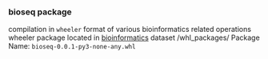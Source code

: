 
### bioseq package 
compilation in <code>wheeler</code> format of various bioinformatics related operations
wheeler package located in [bioinformatics](https://www.kaggle.com/shtrausslearning/bioinformatics) dataset /whl_packages/
Package Name: <code>bioseq-0.0.1-py3-none-any.whl</code>
